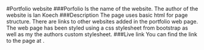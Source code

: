 #Portfolio website
###Porfolio
Is the name of the website.
The author of the website is Ian Koech
###Description
The page uses basic html for page structure. There are links to other websites added in the portfolio web page. The web page has been styled using a css stylesheet from bootstrap as well as my the authors custom stylesheet.
###Live link
You can find the link to the page at [](https://iankoech.github.io/portfolio-page/).
